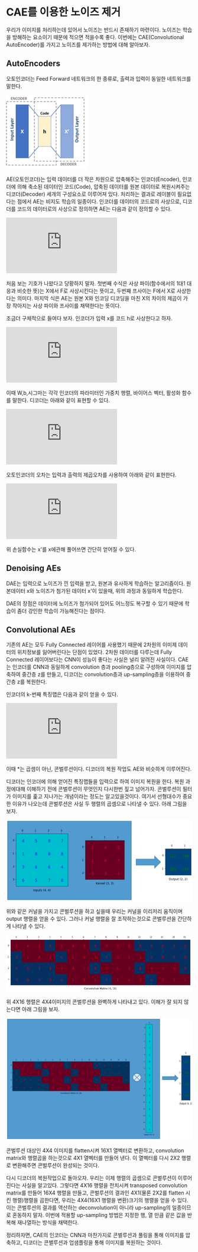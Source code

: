 # CAE를 이용한 노이즈 제거
우리가 이미지를 처리하는데 있어서 노이즈는 반드시 존재하기 마련이다. 노이즈는 학습을 방해하는 요소이기 때문에 적으면 적을수록 좋다. 이번에는 CAE(Convolutional AutoEncoder)를 가지고 노이즈를 제가하는 방법에 대해 알아보자.

## AutoEncoders

오토인코더는 Feed Forward 네트워크의 한 종류로, 출력과 입력이 동일한 네트워크를 말한다. 

![AE](./img/AE.png)

AE(오토인코더)는 입력 데이터를 더 작은 차원으로 압축해주는 인코더(Encoder), 인코더에 의해 축소된 데이터인 코드(Code), 압축된 데이터를 원본 데이터로 복원시켜주는 디코더(Decoder) 세개의 구성요소로 이루어져 있다. 처리하는 결과로 레이블이 필요없다는 점에서 AE는 비지도 학습의 일종이다. 인코더를 데이터의 코드로의 사상으로, 디코더를 코드의 데이터로의 사상으로 정의하면 AE는 다음과 같이 정의할 수 있다.

![AE](https://latex.codecogs.com/gif.latex?%5Clarge%20%5Cphi%3A%5Cmathcal%20X%20%5Crightarrow%20%5Cmathcal%20F%20%5C%5C%20%5Cpsi%3A%5Cmathcal%20F%20%5Crightarrow%20%5Cmathcal%20X%20%5C%5C%20AE%3Dargmin_%7B%5Cphi%2C%5Cpsi%7D%5Cleft%20%5C%7C%20X-%28%5Cpsi%5Ccirc%20%5Cphi%29X%5Cright%5C%7C%5E%7B2%7D)

처음 보는 기호가 나왔다고 당황하지 말자. 첫번째 수식은 사상 파이(함수에서의 1대1 대응과 비슷한 뜻)는 X에서 F로 사상시킨다는 뜻이고, 두번째 프사이는 F에서 X로 사상한다는 의미다. 마지막 식은 AE는 원본 X와 인코딩 디코딩을 마친 X의 차이의 제곱이 가장 작아지는 사상 파이와 프사이를 채택한다는 뜻이다.

조금더 구체적으로 들여다 보자. 인코더가 입력 x를 코드 h로 사상한다고 하자.

![AE](https://latex.codecogs.com/gif.latex?%5Clarge%20x%5Cin%20%5Cmathcal%20X%5C%5C%20h%5Cin%20%5Cmathcal%20F%5C%5C%20h%3D%5Csigma%28Wx&plus;%5Cbold%20b%29)

이때 W,b,시그마는 각각 인코더의 파라미터인 가중치 행렬, 바이어스 벡터, 활성화 함수를 말한다. 디코더는 아래와 같이 표현할 수 있다.

![AE](https://latex.codecogs.com/gif.latex?%5Clarge%20x%27%5Cin%20%5Cmathcal%20X%5C%5C%20h%5Cin%20%5Cmathcal%20F%5C%5C%20x%27%3D%5Csigma%27%28W%27h&plus;%5Cbold%20b%27%29)

오토인코더의 오차는 입력과 출력의 제곱오차를 사용하여 아래와 같이 표현한다.

![AE Loss](https://latex.codecogs.com/gif.latex?%5Clarge%20%5Cmathcal%20L%28x%2Cx%27%29%3D%5Cleft%20%5C%7C%20x-x%27%20%5Cright%20%5C%7C%5E%7B2%7D%5C%5C%20%3D%5Cleft%20%5C%7C%20x-%5Csigma%27%28W%27%28%5Csigma%28Wx&plus;%5Cbold%20b%29%29&plus;%5Cbold%20b%27%29%20%5Cright%20%5C%7C%5E%7B2%7D)

위 손실함수는 x'를 x에관해 풀어쓰면 간단히 얻어질 수 있다.

## Denoising AEs

DAE는 입력으로 노이즈가 낀 입력을 받고, 원본과 유사하게 학습하는 알고리즘이다. 원본데이터 x와 노이즈가 첨가된 데이터 x'이 있을때, 위의 과정과 동일하게 학습한다. 

DAE의 장점은 데이터에 노이즈가 첨가되어 있어도 어느정도 복구할 수 있기 때문에 학습이 좀더 강인한 학습이 가능해진다는 점이다.

## Convolutional AEs

기존의 AE는 모두 Fully Connected 레이어를 사용했기 때문에 2차원의 이미제 데이터의 위치정보를 잃어버린다는 단점이 있었다. 2차원 데이터를 다루는데 Fully Connected 레이어보다는 CNN이 성능이 좋다는 사실은 널리 알려진 사실이다. CAE는 인코더를 CNN과 동일하게 convolution 층과 pooling층으로 구성하여 이미지를 압축하여 중간층 z를 만들고, 디코더는 convolution층과 up-sampling층을 이용하여 중간층 z를 복원한다.

인코더의 k-번째 특징맵은 다음과 같이 얻을 수 있다.

![CAE](https://latex.codecogs.com/gif.latex?%5Clarge%20h%5E%7Bk%7D%3D%5Csigma%28x*W%5E%7Bk%7D&plus;b%5E%7Bk%7D%29)

이때 *는 곱셈이 아닌, 콘벌루션이다. 디코더의 복원 작업도 AE와 비슷하게 이루어진다.

디코더는 인코더에 의해 얻어진 특징맵들을 입력으로 하여 이미지 복원을 한다. 복원 과정에대해 이해하기 전에 콘벌루션이 무엇인지 다시한번 짚고 넘어가자. 콘벌루션이 필터가 이미지를 훑고 지나가는 개념이라는 정도는 알고있을것이다. 여기서 선형대수가 중요한 이유가 나오는데 콘벌루션은 사실 두 행렬의 곱셈으로 나타낼 수 있다. 아래 그림을 보자.

![conv](./img/conv1.png)

위와 같은 커널을 가지고 콘벌루션을 하고 싶을때 우리는 커널을 이리저리 움직이며 output 행렬을 얻을 수 있다. 그러나 커널 행렬을 잘 조작하는것으로 콘벌루션을 간단하게 나타낼 수 있다.

![conv](./img/conv2.png)

위 4X16 행렬은 4X4이미지의 콘벌루션을 완벽하게 나타내고 있다. 이해가 잘 되지 않는다면 아래 그림을 보자.

![conv](./img/conv3.png)

콘벌루션 대상인 4X4 이미지를 flatten시켜 16X1 열벡터로 변환하고, convolution matrix와 행렬곱을 하는것으로 4X1 열벡터를 만들어 낸다. 이 열벡터를 다시 2X2 행렬로 변환해주면 콘벌루션이 완성되는 것이다.

다시 디코더의 복원작업으로 돌아오자. 우리는 이제 행렬의 곱셈으로 콘벌루션이 이루어 진다는 사실을 알고있다. 그렇다면 4X16 행렬을 전치시켜 transposed convolution matrix를 만들어 16X4 행렬을 만들고, 콘벌루션의 결과인 4X1(물론 2X2를 flatten 시킨 행렬)행렬을 곱한다면, 우리는 4X4(16X1 행렬을 변환)크기의 행렬을 얻을 수 있다. 이는 콘벌루션의 결과를 역산하는 deconvolution이 아니라 up-sampling의 일종이므로 혼동하지 말자. 
이번에 적용할 up-sampling 방법은 지정한 행, 열 만큼 같은 값을 반복해 재나열하는 방식을 채택한다.

정리하자면, CAE의 인코더는 CNN과 마찬가지로 콘벌루션과 풀링을 통해 이미지를 압축하고, 디코더는 콘벌루션과 업샘플링을 통해 이미지를 복원하는 것이다.